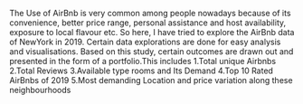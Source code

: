 The Use of AirBnb is very common among people nowadays because of its convenience, better price range, personal assistance and host availability, exposure to local flavour etc.
So here, I have tried to explore the AirBnb data of NewYork in 2019. Certain data explorations are done for easy analysis and visualisations. Based on this study, certain outcomes are drawn out and presented in the form of a portfolio.This includes
1.Total unique Airbnbs 
2.Total Reviews 
3.Available type rooms and Its Demand
4.Top 10 Rated AirBnbs of 2019
5.Most demanding Location and price variation along these neighbourhoods
